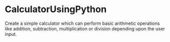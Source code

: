# CalculatorUsingPython
Create a simple calculator which can perform basic arithmetic operations like addition, subtraction, multiplication or division depending upon the user input.
